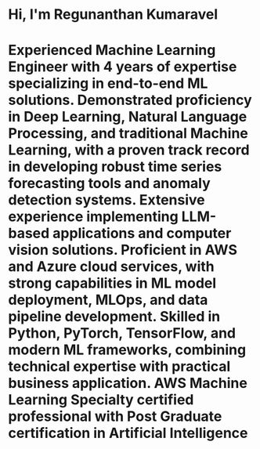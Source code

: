 
# Hi, I'm Regunanthan Kumaravel

# Experienced Machine Learning Engineer with 4 years of expertise specializing in end-to-end ML solutions. Demonstrated proficiency in Deep Learning, Natural Language Processing, and traditional Machine Learning, with a proven track record in developing robust time series forecasting tools and anomaly detection systems. Extensive experience implementing LLM-based applications and computer vision solutions. Proficient in AWS and Azure cloud services, with strong capabilities in ML model deployment, MLOps, and data pipeline development. Skilled in Python, PyTorch, TensorFlow, and modern ML frameworks, combining technical expertise with practical business application. AWS Machine Learning Specialty certified professional with Post Graduate certification in Artificial Intelligence
